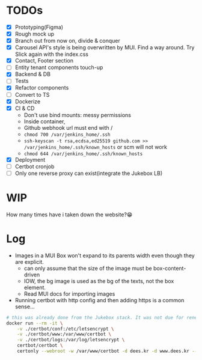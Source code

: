 # TODOs
- [x] Prototyping(Figma)
- [x] Rough mock up
- [x] Branch out from now on, divide & conquer
- [x] Carousel API's style is being overwritten by MUI. Find a way around. Try Slick again with the index.css
- [x] Contact, Footer section
- [ ] Entity tenant components touch-up
- [x] Backend & DB
- [ ] Tests
- [x] Refactor components
- [ ] Convert to TS
- [x] Dockerize
- [x] CI & CD
    - Don't use bind mounts: messy permissions
    - Inside container,
    - Github webhook url must end with / 
    - `chmod 700 /var/jenkins_home/.ssh`
    - `ssh-keyscan -t rsa,ecdsa,ed25519 github.com >> /var/jenkins_home/.ssh/known_hosts` or scm will not work 
    - `chmod 644 /var/jenkins_home/.ssh/known_hosts`
- [x] Deployment
- [ ] Certbot cronjob
- [ ] Only one reverse proxy can exist(integrate the Jukebox LB)

# WIP
How many times have i taken down the website?😁

# Log
- Images in a MUI Box won't expand to its parents width even though they are explicit.
    - can only assume that the size of the image must be box-content-driven
    - IOW, the bg image is used as the bg of the texts, not the box element.
    - Read MUI docs for importing images
- Running certbot with http config and then adding https is a common sense...
```bash
# this was already done from the Jukebox stack. It was not due for renewal(copy pasted certs)
docker run --rm -it \
    -v ./certbot/conf:/etc/letsencrypt \
    -v ./certbot/www:/var/www/certbot \
    -v ./certbot/logs:/var/log/letsencrypt \
    certbot/certbot \
    certonly --webroot -w /var/www/certbot -d dees.kr -d www.dees.kr --non-interactive --agree-tos --email tunacome@gmail.com
```